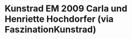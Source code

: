 <!--
id: 165412658
link: http://tumblr.atmos.org/post/165412658/kunstrad-em-2009-carla-und-henriette-hochdorfer
slug: kunstrad-em-2009-carla-und-henriette-hochdorfer
date: Mon Aug 17 2009 20:57:53 GMT-0700 (PDT)
publish: 2009-08-017
tags: 
title: Kunstrad EM 2009 Carla und Henriette Hochdorfer (via FaszinationKunstrad)
-->


Kunstrad EM 2009 Carla und Henriette Hochdorfer (via FaszinationKunstrad)
=========================================================================



